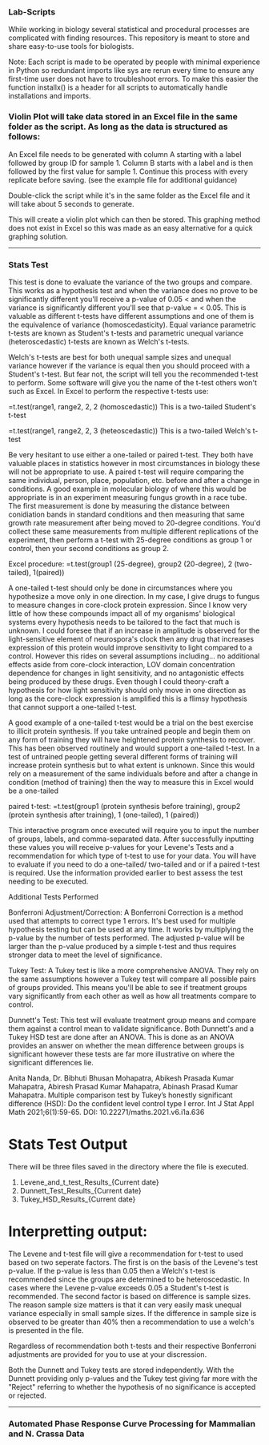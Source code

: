 ### Lab-Scripts
While working in biology several statistical and procedural processes are complicated with finding resources. This repository is meant to store and share easy-to-use tools for biologists.

Note: Each script is made to be operated by people with minimal experience in Python so redundant imports like sys are rerun every time to ensure any first-time user does not have to troubleshoot errors. To make this easier the function installx() is a header for all scripts to automatically handle installations and imports.

### Violin Plot will take data stored in an Excel file in the same folder as the script. As long as the data is structured as follows:

An Excel file needs to be generated with column A starting with a label followed by group ID for sample 1. Column B starts with a label and is then followed by the first value for sample 1. Continue this process with every replicate before saving. (see the example file for additional guidance)

Double-click the script while it's in the same folder as the Excel file and it will take about 5 seconds to generate.

This will create a violin plot which can then be stored.
This graphing method does not exist in Excel so this was made as an easy alternative for a quick graphing solution.

-------------------------------------------------------------------------------------------------------------------------------------------------------------

### Stats Test

This test is done to evaluate the variance of the two groups and compare. This works as a hypothesis test and when the variance does no prove to be significantly different you'll receive a p-value of 0.05 < and when the variance is significantly different you'll see that p-value = < 0.05. This is valuable as different t-tests have different assumptions and one of them is the equivalence of variance (homoscedasticity). Equal variance parametric t-tests are known as Student's t-tests and parametric unequal variance (heteroscedastic) t-tests are known as Welch's t-tests.

Welch's t-tests are best for both unequal sample sizes and unequal variance however if the variance is equal then you should proceed with a Student's t-test. But fear not, the script will tell you the recommended t-test to perform. Some software will give you the name of the t-test others won't such as Excel. In Excel to perform the respective t-tests use:

  =t.test(range1, range2, 2, 2 (homoscedastic))
    This is a two-tailed Student's t-test

  =t.test(range1, range2, 2, 3 (heteoscedastic))
    This is a two-tailed Welch's t-test

Be very hesitant to use either a one-tailed or paired t-test. They both have valuable places in statistics however in most circumstances in biology these will not be appropriate to use. A paired t-test will require comparing the same individual, person, place, population, etc. before and after a change in conditions. A good example in molecular biology of where this would be appropriate is in an experiment measuring fungus growth in a race tube. The first measurement is done by measuring the distance between conidiation bands in standard conditions and then measuring that same growth rate measurement after being moved to 20-degree conditions. You'd collect these same measurements from multiple different replications of the experiment, then perform a t-test with 25-degree conditions as group 1 or control, then your second conditions as group 2.

Excel procedure:
  =t.test(group1 (25-degree), group2 (20-degree), 2 (two-tailed), 1(paired))

A one-tailed t-test should only be done in circumstances where you hypothesize a move only in one direction. In my case, I give drugs to fungus to measure changes in core-clock protein expression. Since I know very little of how these compounds impact all of my organisms' biological systems every hypothesis needs to be tailored to the fact that much is unknown. I could foresee that if an increase in amplitude is observed for the light-sensitive element of neurospora's clock then any drug that increases expression of this protein would improve sensitivity to light compared to a control. However this rides on several assumptions including... no additional effects aside from core-clock interaction, LOV domain concentration dependence for changes in light sensitivity, and no antagonistic effects being produced by these drugs. Even though I could theory-craft a hypothesis for how light sensitivity should only move in one direction as long as the core-clock expression is amplified this is a flimsy hypothesis that cannot support a one-tailed t-test. 

A good example of a one-tailed t-test would be a trial on the best exercise to illicit protein synthesis. If you take untrained people and begin them on any form of training they will have heightened protein synthesis to recover. This has been observed routinely and would support a one-tailed t-test. In a test of untrained people getting several different forms of training will increase protein synthesis but to what extent is unknown. Since this would rely on a measurement of the same individuals before and after a change in condition (method of training) then the way to measure this in Excel would be a one-tailed 

paired t-test:
  =t.test(group1 (protein synthesis before training), group2 (protein synthesis after training), 1 (one-tailed), 1 (paired))
  
This interactive program once executed will require you to input the number of groups, labels, and comma-separated data. After successfully inputting these values you will receive p-values for your Levene's Tests and a recommendation for which type of t-test to use for your data. You will have to evaluate if you need to do a one-tailed/ two-tailed and or if a paired t-test is required. Use the information provided earlier to best assess the test needing to be executed.

Additional Tests Performed

Bonferroni Adjustment/Correction: A Bonferroni Correction is a method used that attempts to correct type 1 errors. It's best used for multiple hypothesis testing but can be used at any time. It works by multiplying the p-value by the number of tests performed. The adjusted p-value will be larger than the p-value produced by a simple t-test and thus requires stronger data to meet the level of significance.

Tukey Test:
A Tukey test is like a more comprehensive ANOVA. They rely on the same assumptions however a Tukey test will compare all possible pairs of groups provided. This means you'll be able to see if treatment groups vary significantly from each other as well as how all treatments compare to control.

Dunnett's Test:
This test will evaluate treatment group means and compare them against a control mean to validate significance. Both Dunnett's and a Tukey HSD test are done after an ANOVA. This is done as an ANOVA provides an answer on whether the mean difference between groups is significant however these tests are far more illustrative on where the significant differences lie.

Anita Nanda, Dr. Bibhuti Bhusan Mohapatra, Abikesh Prasada Kumar Mahapatra, Abiresh Prasad Kumar Mahapatra, Abinash Prasad Kumar Mahapatra. Multiple comparison test by Tukey’s honestly significant difference (HSD): Do the confident level control type I error. Int J Stat Appl Math 2021;6(1):59-65. DOI: 10.22271/maths.2021.v6.i1a.636

# Stats Test Output

There will be three files saved in the directory where the file is executed.
  1. Levene_and_t_test_Results_{Current date}
  2. Dunnett_Test_Results_{Current date}
  3. Tukey_HSD_Results_{Current date}

# Interpretting output:

The Levene and t-test file will give a recommendation for t-test to used based on two seperate factors. The first is on the basis of the Levene's test p-value. If the p-value is less than 0.05 then a Welch's t-test is recommended since the groups are determined to be heteroscedastic. In cases where the Levene p-value exceeds 0.05 a Student's t-test is recommended. The second factor is based on difference is sample sizes. The reason sample size matters is that it can very easily mask unequal variance especially in small sample sizes. If the difference in sample size is observed to be greater than 40% then a recommendation to use a welch's is presented in the file.

Regardless of recommendation both t-tests and their respective Bonferroni adjustments are provided for you to use at your discression. 

Both the Dunnett and Tukey tests are stored independently. With the Dunnett providing only p-values and the Tukey test giving far more with the "Reject" referring to whether the hypothesis of no significance is accepted or rejected. 

-------------------------------------------------------------------------------------------------------------------------------------------------------------

### Automated Phase Response Curve Processing for Mammalian and N. Crassa Data

